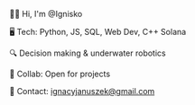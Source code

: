 👋🏼 Hi, I'm @Ignisko

🖥️ Tech: Python, JS, SQL, Web Dev, C++ Solana

🔍 Decision making & underwater robotics

🤝 Collab: Open for projects

📧 Contact: ignacyjanuszek@gmail.com
